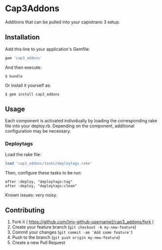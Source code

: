 # Cap3Addons

Additions that can be pulled into your capistrano 3 setup.

## Installation

Add this line to your application's Gemfile:

```ruby
gem 'cap3_addons'
```

And then execute:

    $ bundle

Or install it yourself as:

    $ gem install cap3_addons

## Usage

Each component is activated individually by loading the corresponding rake file into your deploy.rb.
Depending on the component, additional configuration may be necessary.

### Deploytags

Load the rake file:

```ruby
load 'cap3_addons/tasks/deploytags.rake'
```
Then, configure these tasks to be run:

```
after :deploy, "deploytags:tag"
after :deploy, "deploytags:clean"
```

Known issues: very noisy.

## Contributing

1. Fork it ( https://github.com/[my-github-username]/cap3_addons/fork )
2. Create your feature branch (`git checkout -b my-new-feature`)
3. Commit your changes (`git commit -am 'Add some feature'`)
4. Push to the branch (`git push origin my-new-feature`)
5. Create a new Pull Request
